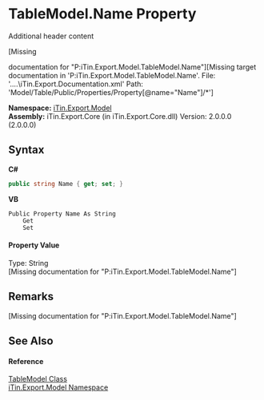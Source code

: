 # TableModel.Name Property 
Additional header content 

\[Missing <summary> documentation for "P:iTin.Export.Model.TableModel.Name"\]\[Missing <include> target documentation in 'P:iTin.Export.Model.TableModel.Name'.  File: '..\..\iTin.Export.Documentation.xml' Path: 'Model/Table/Public/Properties/Property[@name="Name"]/*'\]

**Namespace:**&nbsp;<a href="N_iTin_Export_Model">iTin.Export.Model</a><br />**Assembly:**&nbsp;iTin.Export.Core (in iTin.Export.Core.dll) Version: 2.0.0.0 (2.0.0.0)

## Syntax

**C#**<br />
``` C#
public string Name { get; set; }
```

**VB**<br />
``` VB
Public Property Name As String
	Get
	Set
```


#### Property Value
Type: String<br />\[Missing <value> documentation for "P:iTin.Export.Model.TableModel.Name"\]

## Remarks
\[Missing <remarks> documentation for "P:iTin.Export.Model.TableModel.Name"\]

## See Also


#### Reference
<a href="T_iTin_Export_Model_TableModel">TableModel Class</a><br /><a href="N_iTin_Export_Model">iTin.Export.Model Namespace</a><br />